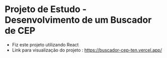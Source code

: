 # Projeto de Estudo - Desenvolvimento de um Buscador de CEP
- Fiz este projeto utilizando React
- Link para visualização do projeto : https://buscador-cep-ten.vercel.app/
